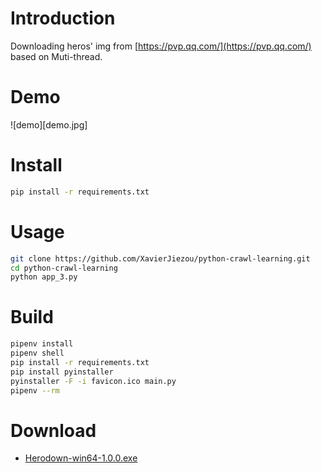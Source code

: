 # Introduction
Downloading heros' img from [https://pvp.qq.com/](https://pvp.qq.com/) based on Muti-thread.
# Demo
![demo][demo.jpg]
# Install
```bash
pip install -r requirements.txt
```
# Usage
```bash
git clone https://github.com/XavierJiezou/python-crawl-learning.git
cd python-crawl-learning
python app_3.py
```
# Build
```bash
pipenv install
pipenv shell
pip install -r requirements.txt
pip install pyinstaller
pyinstaller -F -i favicon.ico main.py
pipenv --rm
```
# Download
- [Herodown-win64-1.0.0.exe](https://github.com/XavierJiezou/python-crawl-learning/releases/download/1.0.0/Herodown-win64-1.0.0.exe)
